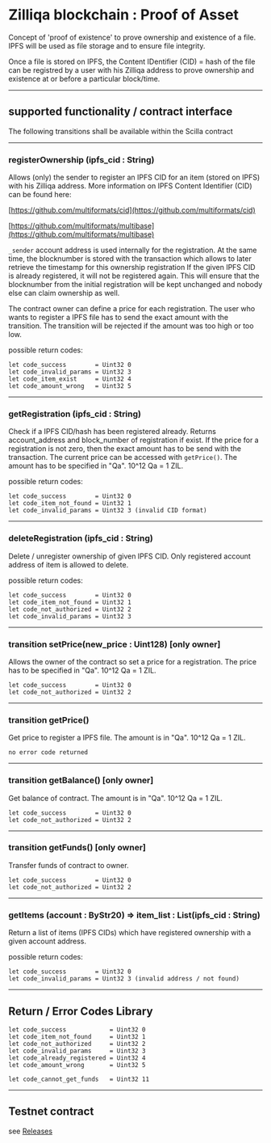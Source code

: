 # Zilliqa blockchain : Proof of Asset

Concept of 'proof of existence' to prove ownership and existence of a file. IPFS will be used as file storage and to ensure file integrity.

Once a file is stored on IPFS, the Content IDentifier (CID) = hash of the file can be registred by a user with his Zilliqa address to prove ownership and existence at or before a particular block/time.



---------------------------------------------------------------------------
## supported functionality / contract interface

The following transitions shall be available within the Scilla contract

---------------------------------------------------------------------------
### registerOwnership (ipfs_cid : String)
Allows (only) the sender to register an IPFS CID for an item (stored on IPFS) with his Zilliqa address.
More information on IPFS Content Identifier (CID) can be found here:

[https://github.com/multiformats/cid](https://github.com/multiformats/cid)

[https://github.com/multiformats/multibase](https://github.com/multiformats/multibase)

`_sender` account address is used internally for the registration.
At the same time, the blocknumber is stored with the transaction which allows to later retrieve the timestamp for this ownership registration
If the given IPFS CID is already registered, it will not be registered again. This will ensure that the blocknumber from the initial registration will be kept unchanged and nobody else can claim ownership as well.

The contract owner can define a price for each registration.
The user who wants to register a IPFS file has to send the exact amount
with the transition. The transition will be rejected if the amount was too high or too low.

possible return codes:
```
let code_success        = Uint32 0
let code_invalid_params = Uint32 3
let code_item_exist     = Uint32 4
let code_amount_wrong   = Uint32 5
```
---------------------------------------------------------------------------
### getRegistration (ipfs_cid : String)
Check if a IPFS CID/hash has been registered already.
Returns account_address and block_number of registration if exist.
If the price for a registration is not zero, then the exact amount has to be send with the transaction.
The current price can be accessed with `getPrice()`.
The amount has to be specified in "Qa". 10^12 Qa = 1 ZIL.

possible return codes:
```
let code_success        = Uint32 0
let code_item_not_found = Uint32 1
let code_invalid_params = Uint32 3 (invalid CID format)
```
---------------------------------------------------------------------------
### deleteRegistration (ipfs_cid : String)
Delete / unregister ownership of given IPFS CID.
Only registered account address of item is allowed to delete.

possible return codes:

```
let code_success        = Uint32 0
let code_item_not_found = Uint32 1
let code_not_authorized = Uint32 2
let code_invalid_params = Uint32 3
```
---------------------------------------------------------------------------
### transition setPrice(new_price : Uint128) [only owner]
Allows the owner of the contract so set a price for a registration.
The price has to be specified in "Qa". 10^12 Qa = 1 ZIL.
```
let code_success        = Uint32 0
let code_not_authorized = Uint32 2
```
---------------------------------------------------------------------------
### transition getPrice()
Get price to register a IPFS file. The amount is in "Qa". 10^12 Qa = 1 ZIL.
```
no error code returned
```
---------------------------------------------------------------------------
### transition getBalance() [only owner]
Get balance of contract. The amount is in "Qa". 10^12 Qa = 1 ZIL.
```
let code_success        = Uint32 0
let code_not_authorized = Uint32 2
```
---------------------------------------------------------------------------
### transition getFunds() [only owner]
Transfer funds of contract to owner.
```
let code_success        = Uint32 0
let code_not_authorized = Uint32 2
```
---------------------------------------------------------------------------
### getItems (account : ByStr20) => item_list : List(ipfs_cid : String)
Return a list of items (IPFS CIDs) which have registered ownership with a given account address.

possible return codes:
```
let code_success        = Uint32 0
let code_invalid_params = Uint32 3 (invalid address / not found)
```

---------------------------------------------------------------------------
## Return / Error Codes Library
```
let code_success            = Uint32 0
let code_item_not_found     = Uint32 1
let code_not_authorized     = Uint32 2
let code_invalid_params     = Uint32 3
let code_already_registered = Uint32 4
let code_amount_wrong       = Uint32 5

let code_cannot_get_funds   = Uint32 11
```
---------------------------------------------------------------------------
## Testnet contract
see [Releases](../../releases) 
